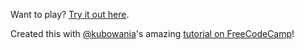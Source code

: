Want to play? [Try it out here](https://britt-tetris.netlify.app/).

Created this with [@kubowania](https://github.com/kubowania)'s amazing [tutorial on FreeCodeCamp](https://www.freecodecamp.org/news/learn-javascript-by-creating-a-tetris-game/)!
